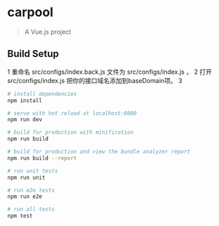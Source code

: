 # carpool

> A Vue.js project

## Build Setup
1 重命名 src/configs/index.back.js 文件为 src/configs/index.js ，
2 打开src/configs/index.js 把你的接口域名添加到baseDomain项。
3

``` bash
# install dependencies
npm install

# serve with hot reload at localhost:8080
npm run dev

# build for production with minification
npm run build

# build for production and view the bundle analyzer report
npm run build --report

# run unit tests
npm run unit

# run e2e tests
npm run e2e

# run all tests
npm test
```
